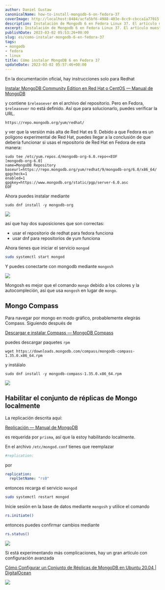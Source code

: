 ```yaml
---
author: Daniel Gustaw
canonicalName: how-to-install-mongodb-6-on-fedora-37
coverImage: http://localhost:8484/acfa5bf6-4988-403e-8cc9-cbcca1a77015.avif
description: Instalación de Mongodb 6 en Fedora Linux 37. El artículo muestra un fragmento faltante de la documentación oficial y dos pasos después de la instalación que se presentan de manera extremadamente simple en comparación con otras fuentes.
excerpt: Instalación de Mongodb 6 en Fedora Linux 37. El artículo muestra un fragmento faltante de la documentación oficial y dos pasos después de la instalación que se presentan de manera extremadamente simple en comparación con otras fuentes.
publishDate: 2023-03-02 05:53:26+00:00
slug: es/como-instalar-mongodb-6-en-fedora-37
tags:
- mongodb
- fedora
- linux
title: Cómo instalar MongoDB 6 en Fedora 37
updateDate: 2023-03-02 05:57:46+00:00
---
```


En la documentación oficial, hay instrucciones solo para Redhat

[Instalar MongoDB Community Edition en Red Hat o CentOS — Manual de MongoDB](https://www.mongodb.com/docs/manual/tutorial/install-mongodb-on-red-hat/)

y contiene `$releasever` en el archivo del repositorio. Pero en Fedora, `$releasever` no está definido. Así que para solucionarlo, puedes verificar la URL.

```
https://repo.mongodb.org/yum/redhat/
```

y ver que la versión más alta de Red Hat es 9. Debido a que Fedora es un polígono experimental de Red Hat, puedes llegar a la conclusión de que debería funcionar si usas el repositorio de Red Hat en Fedora de esta manera:

```
sudo tee /etc/yum.repos.d/mongodb-org-6.0.repo<<EOF
[mongodb-org-6.0]
name=MongoDB Repository
baseurl=https://repo.mongodb.org/yum/redhat/9/mongodb-org/6.0/x86_64/
gpgcheck=1
enabled=1
gpgkey=https://www.mongodb.org/static/pgp/server-6.0.asc
EOF
```

Ahora puedes instalar mediante

```
sudo dnf install -y mongodb-org
```

![](http://localhost:8484/248dfc2f-9001-42a9-ab1c-56499b862376.avif)

así que hay dos suposiciones que son correctas:

* usar el repositorio de redhat para fedora funciona
* usar dnf para repositorios de yum funciona

Ahora tienes que iniciar el servicio `mongod`

```bash
sudo systemctl start mongod
```

Y puedes conectarte con mongodb mediante `mongosh`

![](http://localhost:8484/cd36581b-5767-4983-8381-b05d8ef53202.avif)

Mongosh es mejor que el comando `mongo` debido a los colores y la autocompleción, así que usa `mongosh` en lugar de `mongo`.

## Mongo Compass

Para navegar por mongo en modo gráfico, probablemente elegirás Compass. Siguiendo después de

[Descargar e instalar Compass — MongoDB Compass](https://www.mongodb.com/docs/compass/master/install/)

puedes descargar paquetes `rpm`

```
wget https://downloads.mongodb.com/compass/mongodb-compass-1.35.0.x86_64.rpm
```

y instálalo

```
sudo dnf install -y mongodb-compass-1.35.0.x86_64.rpm
```

![](http://localhost:8484/d539655f-fa59-41a2-b203-e219fc72a510.avif)

## Habilitar el conjunto de réplicas de Mongo localmente

La replicación descrita aquí:

[Replicación — Manual de MongoDB](https://www.mongodb.com/docs/manual/replication/)

es requerida por `prisma`, así que la estoy habilitando localmente.

En el archivo `/etc/mongod.conf` tienes que reemplazar

```yaml
#replication:
```

por

```yaml
replication:
  replSetName: "rs0"
```

entonces recarga el servicio `mongod`

```bash
sudo systemctl restart mongod
```

Inicie sesión en la base de datos mediante `mongosh` y utilice el comando

```sh
rs.initiate()
```

entonces puedes confirmar cambios mediante

```sh
rs.status()
```

![](http://localhost:8484/89eeb74d-98d4-43f3-90c5-ddf888fb0534.avif)

Si está experimentando más complicaciones, hay un gran artículo con configuración avanzada

[Cómo Configurar un Conjunto de Réplicas de MongoDB en Ubuntu 20.04 | DigitalOcean](https://www.digitalocean.com/community/tutorials/how-to-configure-a-mongodb-replica-set-on-ubuntu-20-04)

![](http://localhost:8484/dd7f7dee-6cd4-4048-bc05-f83127be372f.avif)
